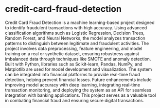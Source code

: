 # credit-card-fraud-detection
Credit Card Fraud Detection is a machine learning-based project designed to identify fraudulent transactions with high accuracy. Using advanced classification algorithms such as Logistic Regression, Decision Trees, Random Forest, and Neural Networks, the model analyzes transaction patterns to distinguish between legitimate and fraudulent activities. The project involves data preprocessing, feature engineering, and model training on a real or synthetic dataset, ensuring robustness against imbalanced data through techniques like SMOTE and anomaly detection. Built with Python, libraries such as Scikit-learn, Pandas, NumPy, and Matplotlib are used for model development and visualization. The system can be integrated into financial platforms to provide real-time fraud detection, helping prevent financial losses. Future enhancements include improving model accuracy with deep learning, integrating real-time transaction monitoring, and deploying the system as an API for seamless integration with banking applications. This project serves as a valuable tool in combating financial fraud and ensuring secure digital transactions.
